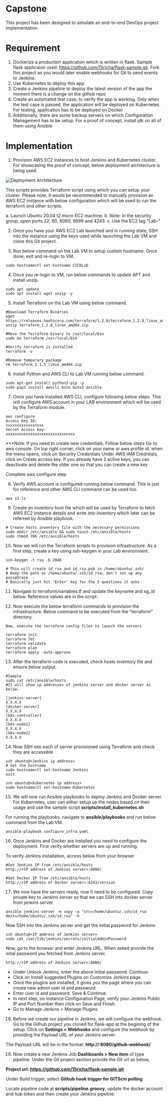 # Capstone
This project has been designed to simulate an end-to-end DevOps project implementation.

# Requirement
1. Dockerize a production application which is written in flask. Sample flask applicaion used: https://github.com/15richa/flask-sample.git. Fork this project as you would later enable webhooks for Git to send events to Jenkins.
2. Use Kubernetes to deploy this app
3. Create a Jenkins pipeline to deploy the latest version of the app the moment there is a change on the github repo
4. Create an automated test case, to verify the app is working. Only when the test case is passed, the application will be deployed on Kubernetes. For testing, application has to be deployed on Docker
5. Additionally, there are some backup servers on which Configuration Management has to be setup.
For a proof of concept, install jdk on all of them using Ansible

# Implementation
1. Provision AWS EC2 instances to host Jenkins and Kubernetes cluster. For showcasing the proof of concept, below deployment architecture is being used.

<img src="images/deployment_architecture.png" title="Deployment Architecture">

   This scripts provides Terraform script using which you can setup your cluster. Please note, it would be recommended to manually provision an AWS EC2 instance with below configuration which will be used to run the terraform and other scripts.

   a. Launch Ubuntu 20.04 t2.micro EC2 machine.
   b. Note: In the security group, open ports 22, 80, 8080, 9999 and 4243. 
   c. Use the EC2 tag "Lab-<yourname>"

2. Once you have your AWS EC2 Lab launched and in running state, SSH into the instance using the keys used while launching the Lab VM and clone this Git project.

3. Run below command on the Lab VM to setup custom hostname. Once done, exit and re-login to VM.

``` 
sudo hostnamectl set-hostname CICDLab
```

4. Once you re-login to VM, run below commands to update APT and install unzip.

```
sudo apt update
sudo apt install wget unzip -y
```

5. Install Terraform on the Lab VM using below command.

```
#Download Terraform Binaries
wget https://releases.hashicorp.com/terraform/1.2.8/terraform_1.2.8_linux_amd64.zip
unzip terraform_1.2.8_linux_amd64.zip

#Move the Terraform binary to /usr/local/bin
sudo mv terraform /usr/local/bin

#Verify terraform is installed
terraform -v

#Remove temporary package
rm terraform_1.1.5_linux_amd64.zip
```

6. Install Python and AWS CLI to Lab VM running below command.
```
sudo apt-get install python3-pip -y
sudo pip3 install awscli boto boto3 ansible
```

7. Once you have installed AWS CLI, configure following below steps. This will configure AWS account in your LAB environment which will be used by the Terraform module.

```
aws configure
Access Key ID:
xxxxxxxxxxxxxxxxx
Secret Access Key:
xxxxxxxxxxxxxxxxxxxxxxxxxxxxxxx
```

***Note: 
If you need to create new credentials, Follow below steps
Go to aws console. On top right corner, click on your name or aws profile id. 
when the menu opens, click on Security Credentials
Under AWS IAM Credntials, click on Create access key. If you already have 2 active keys, 
you can deactivate and delete the older one so that you can create a new key

Complete aws configure step

8. Verify AWS account is configured running below command. This is just for reference and other AWS CLI command can be used too.

```
aws s3 ls
```

9. Create an inventory host file which will be used by Terraform to fetch AWS EC2 instance details and write into inventory which later can be referred by Ansible playbook.

```
# Create hosts inventory file with the necessary permissions
sudo mkdir /etc/ansible && sudo touch /etc/ansible/hosts
sudo chmod 766 /etc/ansible/hosts
```

10. Now we will run the Terraform scripts to provision infrastructure. As a first step, create a key using ssh-keygen in your Lab environment.

```
ssh-keygen -t rsa -b 2048 

# This will create id_rsa and id_rsa.pub in /home/ubuntu/.ssh/
# Keep the path as /home/ubuntu/.ssh/id_rsa; don't set up any passphrase
# Basically just hit 'Enter' key for the 3 questions it asks
```

11. Navigate to terraform/variables.tf and update the keyname and sg_id below. Reference values are in the script.

12. Now execute the below terraform commands to provision the infrastructure. Below command to be executed from the "terraform" directory.

```
Now, execute the terraform config files to launch the servers

terraform init
terraform fmt
terraform validate
terraform plan
terraform apply -auto-approve
```

13. After the terraform code is executed, check hosts inventory file and ensure below output. 

```
#Sample
sudo cat /etc/ansible/hosts
#It will show ip addresses of jenkins server and docker server as below.

[jenkins-server]
X.X.X.X
[docker-server]
X.X.X.X
[k8s-controller]
X.X.X.X
[k8s-node1]
X.X.X.X
[k8s-node2]
X.X.X.X
```

14. Now SSH into each of server provisioned using Terraform and check they are accessible

```
ssh ubuntu@<Jenkins ip address>
# Set the hostname
sudo hostnamectl set-hostname Jenkins
exit
```

```
ssh ubuntu@<kubernetes ip address>  
sudo hostnamectl set-hostname Kubernetes
```

15. We will now run Ansible playbooks to deploy Jenkins and Docker server. For Kubernetes, user can either setup up the nodes based on their usage and use the sample script **scripts/install_kubernetes.sh**

For running the playbooks, navigate to **ansible/playbooks** and run below command from the Lab VM.

```
ansible-playbook configure_infra.yaml 
```

16. Once Jenkins and Docker are installed you need to configure the deployment. First verify whether servers are up and running.

To verify Jenkins installation, access below from your browser
```
#Get Jenkins IP from /etc/ansible/hosts
http://<IP address of Jenkins server>:8080/

#Get Docker IP from /etc/ansible/hosts
http://<IP address of Docker server>:4243/version
```

17. We now have the servers ready, now it need to be configured. Copy private key to Jenkins server so that we can SSH into docker server from jenkins server.

```
ansible jenkins-server -m copy -a "src=/home/ubuntu/.ssh/id_rsa dest=/home/ubuntu/.ssh/id_rsa" -b
```

Now SSH into the Jenkins server and get the initial password for Jenkins
```
ssh ubuntu@<IP address of Jenkins server>
sudo cat /var/lib/jenkins/secrets/initialAdminPassword
```

Now, go to the browser and enter Jenkins URL. When asked provide the inital password you fetched from Jenkins server.
```
http://<IP address of Jenkins server>:8080/
```

- Under Unlock Jenkins, enter the above Initial password. Continue.
- Click on Install suggested Plugins on Customize Jenkins page.
- Once the plugins are installed, it gives you the page where you can create new admin user id and password. 
- Enter user id and password. Save & Continue. 
- In next step, on Instance Configuration Page, verify your Jenkins Public IP and Port Number then click on Save and Finish.
- Go to Manage Jenkins > Manage Plugins

18. Before we create our pipeline in Jenkins, we will configure the webhook. Go to the Github project you cloned for flask-app at the begining of the setup. Click on **Settings > Webhooks** and configure the webhook by providing the Payload URL of your Jenkins server.

The Payload URL will be in the format: **http://<IP address of Jenkins server>:8080/github-webhook/**

19. Now create a new Jenkins Job **Dashboards > New item** of type pipeline. Under the Git project section provide the Git url as below,

**Project url: https://github.com/15richa/flask-sample.git**

Under Build trigger, select **Github hook trigger for GITScm polling**

Locate pipeline code at **scripts/pipeline.groovy**, update the docker account and hub token and then create your Jenkins pipeline.

